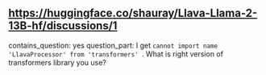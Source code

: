 ## https://huggingface.co/shauray/Llava-Llama-2-13B-hf/discussions/1

contains_question: yes
question_part: I get `cannot import name 'LlavaProcessor' from 'transformers' `. What is right version of transformers library you use?